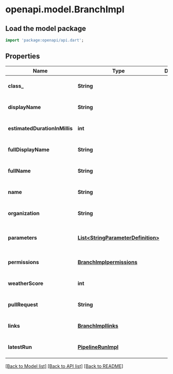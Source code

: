 # openapi.model.BranchImpl

## Load the model package
```dart
import 'package:openapi/api.dart';
```

## Properties
Name | Type | Description | Notes
------------ | ------------- | ------------- | -------------
**class_** | **String** |  | [optional] [default to null]
**displayName** | **String** |  | [optional] [default to null]
**estimatedDurationInMillis** | **int** |  | [optional] [default to null]
**fullDisplayName** | **String** |  | [optional] [default to null]
**fullName** | **String** |  | [optional] [default to null]
**name** | **String** |  | [optional] [default to null]
**organization** | **String** |  | [optional] [default to null]
**parameters** | [**List&lt;StringParameterDefinition&gt;**](StringParameterDefinition.md) |  | [optional] [default to const []]
**permissions** | [**BranchImplpermissions**](BranchImplpermissions.md) |  | [optional] [default to null]
**weatherScore** | **int** |  | [optional] [default to null]
**pullRequest** | **String** |  | [optional] [default to null]
**links** | [**BranchImpllinks**](BranchImpllinks.md) |  | [optional] [default to null]
**latestRun** | [**PipelineRunImpl**](PipelineRunImpl.md) |  | [optional] [default to null]

[[Back to Model list]](../README.md#documentation-for-models) [[Back to API list]](../README.md#documentation-for-api-endpoints) [[Back to README]](../README.md)


